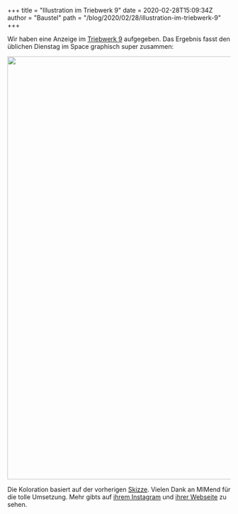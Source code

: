 +++
title = "Illustration im Triebwerk 9"
date = 2020-02-28T15:09:34Z
author = "Baustel"
path = "/blog/2020/02/28/illustration-im-triebwerk-9"
+++

Wir haben eine Anzeige im [Triebwerk
9](https://www.startnext.com/triebwerk-9) aufgegeben. Das Ergebnis fasst
den üblichen Dienstag im Space graphisch super zusammen:

<img src="https://flipdot.org/blog/uploads/AnzeigeTriebwerkinFarbpaletteMIMend..serendipityThumbSmall.serendipityThumb.jpg" width="675" height="956" />

Die Koloration basiert auf der vorherigen
[Skizze](https://flipdot.org/blog/uploads/2020/AnzeigeTriebwerksketchMIMend..PNG).
Vielen Dank an MIMend für die tolle Umsetzung. Mehr gibts auf [ihrem
Instagram](https://www.instagram.com/mim.end/) und [ihrer
Webseite](https://www.mimend.com/) zu sehen.

